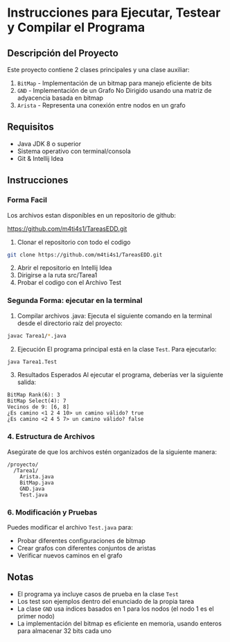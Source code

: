 # Instrucciones para Ejecutar, Testear y Compilar el Programa

## Descripción del Proyecto
Este proyecto contiene 2 clases principales y una clase auxiliar:
1. `BitMap` - Implementación de un bitmap para manejo eficiente de bits
2. `GND` - Implementación de un Grafo No Dirigido usando una matriz de adyacencia basada en bitmap
3. `Arista` - Representa una conexión entre nodos en un grafo

## Requisitos
- Java JDK 8 o superior
- Sistema operativo con terminal/consola
- Git & Intellij Idea


## Instrucciones
### Forma Facil
Los archivos estan disponibles en un repositorio de github:

https://github.com/m4ti4s1/TareasEDD.git

1. Clonar el repositorio con todo el codigo
```bash
git clone https://github.com/m4ti4s1/TareasEDD.git
```
2. Abrir el repositorio en Intellij Idea
3. Dirigirse a la ruta src/Tarea1
4. Probar el codigo con el Archivo Test


### Segunda Forma: ejecutar en la terminal
1. Compilar archivos .java:
Ejecuta el siguiente comando en la terminal desde el directorio raíz del proyecto:
```bash
javac Tarea1/*.java
```

2. Ejecución
El programa principal está en la clase `Test`. Para ejecutarlo:

```bash
java Tarea1.Test
```

3. Resultados Esperados
Al ejecutar el programa, deberías ver la siguiente salida:

```
BitMap Rank(6): 3
BitMap Select(4): 7
Vecinos de 9: [6, 8]
¿Es camino <1 2 4 10> un camino válido? true
¿Es camino <2 4 5 7> un camino válido? false
```

### 4. Estructura de Archivos
Asegúrate de que los archivos estén organizados de la siguiente manera:
```
/proyecto/
  /Tarea1/
    Arista.java
    BitMap.java
    GND.java
    Test.java
```


### 6. Modificación y Pruebas
Puedes modificar el archivo `Test.java` para:
- Probar diferentes configuraciones de bitmap
- Crear grafos con diferentes conjuntos de aristas
- Verificar nuevos caminos en el grafo

## Notas
- El programa ya incluye casos de prueba en la clase `Test`
- Los test son ejemplos dentro del enunciado de la propia tarea
- La clase `GND` usa índices basados en 1 para los nodos (el nodo 1 es el primer nodo)
- La implementación del bitmap es eficiente en memoria, usando enteros para almacenar 32 bits cada uno
